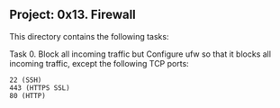 Project: 0x13. Firewall
------------------------------------------
This directory contains the following tasks:

Task 0. Block all incoming traffic but
Configure ufw so that it blocks all incoming traffic, except the following TCP ports:

    22 (SSH)
    443 (HTTPS SSL)
    80 (HTTP)


